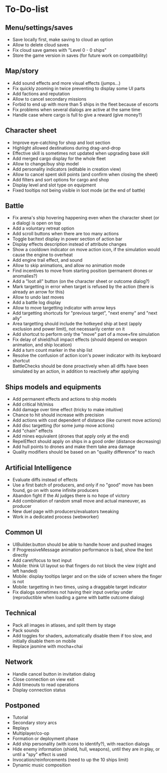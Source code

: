 To-Do-list
==========

Menu/settings/saves
-------------------

* Save locally first, make saving to cloud an option
* Allow to delete cloud saves
* Fix cloud save games with "Level 0 - 0 ships"
* Store the game version in saves (for future work on compatibility)

Map/story
---------

* Add sound effects and more visual effects (jumps...)
* Fix quickly zooming in twice preventing to display some UI parts
* Add factions and reputation
* Allow to cancel secondary missions
* Forbid to end up with more than 5 ships in the fleet because of escorts
* Fix problems when several dialogs are active at the same time
* Handle case where cargo is full to give a reward (give money?)

Character sheet
---------------

* Improve eye-catching for shop and loot section
* Highlight allowed destinations during drag-and-drop
* Effective skill is sometimes not updated when upgrading base skill
* Add merged cargo display for the whole fleet
* Allow to change/buy ship model
* Add personality indicators (editable in creation view)
* Allow to cancel spent skill points (and confirm when closing the sheet)
* Add filters and sort options for cargo and shop
* Display level and slot type on equipment
* Fixed tooltips not being visible in loot mode (at the end of battle)

Battle
------

* Fix arena's ship hovering happening even when the character sheet (or a dialog) is open on top
* Add a voluntary retreat option
* Add scroll buttons when there are too many actions
* Toggle bar/text display in power section of action bar
* Display effects description instead of attribute changes
* Show a cooldown indicator on move action icon, if the simulation would cause the engine to overheat
* Add engine trail effect, and sound
* Allow to skip animations, and allow no animation mode
* Find incentives to move from starting position (permanent drones or anomalies?)
* Add a "loot all" button (on the character sheet or outcome dialog?)
* Mark targetting in error when target is refused by the action (there is already an arrow for this)
* Allow to undo last moves
* Add a battle log display
* Allow to move targetting indicator with arrow keys
* Add targetting shortcuts for "previous target", "next enemy" and "next ally"
* Area targetting should include the hotkeyed ship at best (apply exclusion and power limit), not necessarily center on it
* Add shortcut to perform only the "move" part of a move+fire simulation
* Fix delay of shield/hull impact effects (should depend on weapon animation, and ship location)
* Add a turn count marker in the ship list
* Resolve the confusion of action icon's power indicator with its keyboard shortcut
* BattleChecks should be done proactively when all diffs have been simulated by an action, in addition to reactively after applying

Ships models and equipments
---------------------------

* Add permanent effects and actions to ship models
* Add critical hit/miss
* Add damage over time effect (tricky to make intuitive)
* Chance to hit should increase with precision
* Add actions with cost dependent of distance (like current move actions)
* Add disc targetting (for some jump move actions)
* Add "chain" effects
* Add mines equivalent (drones that apply only at the end)
* RepelEffect should apply on ships in a good order (distance decreasing)
* Add hull points to drones and make them take area damage
* Quality modifiers should be based on an "quality difference" to reach

Artificial Intelligence
-----------------------

* Evaluate diffs instead of effects
* Use a first batch of producers, and only if no "good" move has been found, go on with some infinite producers
* Abandon fight if the AI judges there is no hope of victory
* Add combination of random small move and actual maneuver, as producer
* New duel page with producers/evaluators tweaking
* Work in a dedicated process (webworker)

Common UI
---------

* UIBuilder.button should be able to handle hover and pushed images
* If ProgressiveMessage animation performance is bad, show the text directly
* Add caret/focus to text input
* Mobile: think UI layout so that fingers do not block the view (right and left handed)
* Mobile: display tooltips larger and on the side of screen where the finger is not
* Mobile: targetting in two times, using a draggable target indicator
* Fix dialogs sometimes not having their input overlay under (reproductible when loading a game with battle outcome dialog)

Technical
---------

* Pack all images in atlases, and split them by stage
* Pack sounds
* Add toggles for shaders, automatically disable them if too slow, and initially disable them on mobile
* Replace jasmine with mocha+chai

Network
-------

* Handle cancel button in invitation dialog
* Close connection on view exit
* Add timeouts to read operations
* Display connection status

Postponed
---------

* Tutorial
* Secondary story arcs
* Replays
* Multiplayer/co-op
* Formation or deployment phase
* Add ship personality (with icons to identify?), with reaction dialogs
* Hide enemy information (shield, hull, weapons), until they are in play, or until a "spy" effect is used
* Invocation/reinforcements (need to up the 10 ships limit)
* Dynamic music composition
